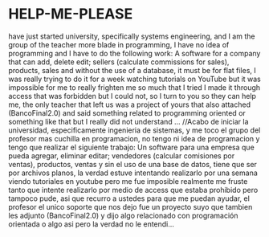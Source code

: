 # HELP-ME-PLEASE
 have just started university, specifically systems engineering, and I am the group of the teacher more blade in programming, I have no idea of programming and I have to do the following work: A software for a company that can add, delete edit; sellers (calculate commissions for sales), products, sales and without the use of a database, it must be for flat files, I was really trying to do it for a week watching tutorials on YouTube but it was impossible for me to really frighten me so much that I tried I made it through access that was forbidden but I could not, so I turn to you so they can help me, the only teacher that left us was a project of yours that also attached (BancoFinal2.0) and said something related to programming oriented or something like that but I really did not understand ... //Acabo de iniciar la universidad, especificamente ingenieria de sistemas, y me toco el grupo del profesor mas cuchilla en programacion, no tengo ni idea de programacion y tengo que realizar el siguiente trabajo: Un software para una empresa que pueda agregar, eliminar editar; vendedores (calcular comisiones por ventas), productos, ventas y sin el uso de una base de datos, tiene que ser por archivos planos, la verdad estuve intentando realizarlo por una semana viendo tutoriales en youtube pero me fue imposible realmente me fruste tanto que intente realizarlo por medio de access que estaba prohibido pero tampoco pude, asi que recurro a ustedes para que me puedan ayudar, el profesor el unico soporte que nos dejo fue un proyecto suyo que tambien les adjunto (BancoFinal2.0) y dijo algo relacionado con programación orientada o algo asi pero la verdad no le entendi... 
